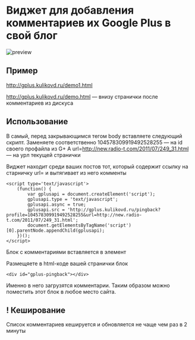 Виджет для добавления комментариев их Google Plus в свой блог
============================================================

![preview](http://gplus.kulikovd.ru/gplus-preview.jpg)

Пример
------

http://gplus.kulikovd.ru/demo1.html

http://gplus.kulikovd.ru/demo.html — внизу странички после комментариев из дискуса


Использование
-------------

В самый, перед закрывающимся тегом body вставляете следующий скрипт.
Заменяете соответственно 104578309919492528255 — на id своего профайла из G+
А url=http://new.radio-t.com/2011/07/249_31.html — на урл текущей странички

Виджет находит среди ваших постов тот, который содержит ссылку на старничку url=
и вытягивает из него комменты

	<script type='text/javascript'>
	    (function() {
	        var gplusapi = document.createElement('script');
	        gplusapi.type = 'text/javascript';
	        gplusapi.async = true;
	        gplusapi.src = 'http://gplus.kulikovd.ru/pingback?profile=104578309919492528255&url=http://new.radio-t.com/2011/07/249_31.html';
	        document.getElementsByTagName('script')[0].parentNode.appendChild(gplusapi);
	    })();
	</script>
	
Блок с комментариями вставляется в элемент <div id="gplus-pingback"></div>
Размещяете в html-коде вашей странички блок 

	<div id="gplus-pingback"></div>

Именно в него загрузятся комментарии. Таким образом можно поместить этот блок в любое место сайта.


! Кеширование
----------

Список комментариев кешируется и обновляется не чаще чем раз в 2 минуты